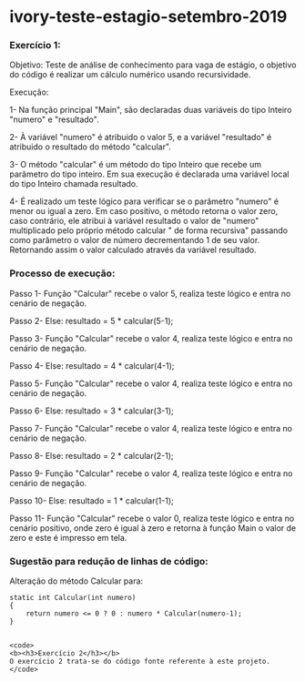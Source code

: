 # ivory-teste-estagio-setembro-2019
<h3><b>Exercício 1:</b></h3> 

Objetivo: Teste de análise de conhecimento para vaga de estágio, o objetivo do código é realizar um cálculo numérico usando recursividade.

Execução: 

1- Na função principal "Main", são declaradas duas variáveis do tipo Inteiro "numero" e "resultado".

2- À variável "numero" é atribuido o valor 5, e a variável "resultado" é atribuido o resultado do método "calcular".

3- O método "calcular" é um método do tipo Inteiro que  recebe um parâmetro do tipo inteiro.
Em sua execução é declarada uma variável local do tipo Inteiro chamada resultado.

4- É realizado um teste lógico para verificar se o parâmetro "numero" é menor ou igual a zero. Em caso positivo, o método retorna o valor zero, caso contrário, ele atribui à variável resultado o valor de "numero" multiplicado pelo próprio método calcular " de forma recursiva" passando como parâmetro o valor de número decrementando 1 de seu valor. Retornando assim o valor calculado através da variável resultado.

<h3><b>Processo de execução:</b></h3>

Passo 1- Função "Calcular" recebe o valor 5, realiza teste lógico e entra no cenário de negação.

Passo 2- Else: resultado = 5 * calcular(5-1);

Passo 3- Função "Calcular" recebe o valor 4, realiza teste lógico e entra no cenário de negação.

Passo 4- Else: resultado = 4 * calcular(4-1);

Passo 5- Função "Calcular" recebe o valor 4, realiza teste lógico e entra no cenário de negação.

Passo 6- Else: resultado = 3 * calcular(3-1);

Passo 7- Função "Calcular" recebe o valor 4, realiza teste lógico e entra no cenário de negação.

Passo 8- Else: resultado = 2 * calcular(2-1);

Passo 9- Função "Calcular" recebe o valor 4, realiza teste lógico e entra no cenário de negação.

Passo 10- Else: resultado = 1 * calcular(1-1);

Passo 11- Função "Calcular" recebe o valor 0, realiza teste lógico e entra no cenário positivo, onde zero é igual à zero
e retorna à função Main o valor de zero e este é impresso em tela.



<h3><b>Sugestão para redução de linhas de código:</b></h3>

Alteração do método Calcular para:


	static int Calcular(int numero)
	{
		return numero <= 0 ? 0 : numero * Calcular(numero-1);
	}

	
	<code>
	<b><h3>Exercício 2</h3></b>
	O exercício 2 trata-se do código fonte referente à este projeto.
	</code>
